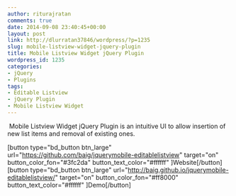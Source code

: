 ```yaml
---
author: riturajratan
comments: true
date: 2014-09-08 23:40:45+00:00
layout: post
link: http://dlurratan37846/wordpress/?p=1235
slug: mobile-listview-widget-jquery-plugin
title: Mobile Listview Widget jQuery Plugin
wordpress_id: 1235
categories:
- jQuery
- Plugins
tags:
- Editable Listview
- jQuery Plugin
- Mobile Listview Widget
---
```




 Mobile Listview Widget jQuery Plugin is an intuitive UI to allow insertion of new list items and removal of existing ones.

[button type="bd_button btn_large" url="https://github.com/baig/jquerymobile-editablelistview" target="on" button_color_fon="#3fc2da" button_text_color="#ffffff" ]Website[/button] [button type="bd_button btn_large" url="http://baig.github.io/jquerymobile-editablelistview/" target="on" button_color_fon="#ff8000" button_text_color="#ffffff" ]Demo[/button]





